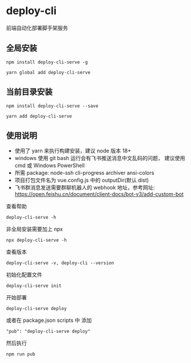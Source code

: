# deploy-cli

前端自动化部署脚手架服务

## 全局安装

```command
npm install deploy-cli-serve -g

yarn global add deploy-cli-serve
```

## 当前目录安装

```command
npm install deploy-cli-serve --save

yarn add deploy-cli-serve
```

## 使用说明

- 使用了 yarn 来执行构建安装，建议 node 版本 18+
- windows 使用 git bash 运行会有飞书推送消息中文乱码的问题， 建议使用 cmd 或 Windows PowerShell
- 所需 package: node-ssh cli-progress archiver ansi-colors
- 项目打包文件名为 vue.config.js 中的 outputDir(默认 dist)
- 飞书群消息发送需要群聊机器人的 webhook 地址，参考网址: https://open.feishu.cn/document/client-docs/bot-v3/add-custom-bot

查看帮助

```command
deploy-cli-serve -h
```

非全局安装需要加上 npx

```command
npx deploy-cli-serve -h
```

查看版本

```command
deploy-cli-serve -v, deploy-cli --version
```

初始化配置文件

```command
deploy-cli-serve init
```

开始部署

```command
deploy-cli-serve deploy
```

或者在 package.json scripts 中 添加

```command
"pub": "deploy-cli-serve deploy"
```

然后执行

```command
npm run pub
```
